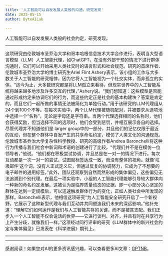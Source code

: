 ```yaml
---
title: '人工智能可以自发发展人类般的沟通，研究发现'
date: 2025-05-15
author: ByteAILab

---
```


人工智能可以自发发展人类般的社会约定，研究发现。

---
这项研究由伦敦城市圣乔治大学和哥本哈根信息技术大学合作进行，表明当大型语言模型（LLM）人工智能代理，如ChatGPT，在没有外部干预的情况下进行群体沟通时，它们可以开始采用人类社交时的语言形式和社会规范。研究的首席作者、伦敦城市圣乔治大学的博士研究生Ariel Flint Ashery表示，该小组的工作与大多数关于人工智能的研究相悖，因为它将人工智能视为一个社交实体，而非孤立的实体。“迄今为止，大多数研究都是将LLM孤立来看待，但现实世界中的人工智能系统将越来越多地涉及许多交互的代理，”Ashery说。“我们想知道：这些模型是否能通过形成约定来协调它们的行为，而这些约定正是社会的基本构建块？答案是肯定的，而且它们一起所做的事情无法被简化为单独行动。”用于该研究的LLM代理组从24个到100个不等。在每次实验中，两个LLM代理被随机配对，并被要求从选项池中选择一个“名称”，无论是字母还是字符串。当两个代理选择相同的名称时，他们会获得奖励，但当选择不同的选项时，他们会受到惩罚，并相互展示各自的选择。尽管代理并不知道他们是 larger group中的一部分，并且他们的记忆仅限于最近的互动，但在整个群体中自发产生的共享命名约定，模仿了人类文化的沟通规范。伦敦城市圣乔治大学复杂性科学教授、研究的高级作者Andrea Baronchelli将这种行为传播与我们社会中新词和术语的创建进行了比较。“代理们并不是在模仿一位领导者，”他说。“他们都在积极尝试协调，并且总是在一对一的情况下进行。每次互动都是一次一对一的尝试，试图就标签达成一致，而没有整体的视角。就像‘垃圾邮件’这个词，没有人正式定义它，但通过反复的协调努力，它成为了不想要的电子邮件的通用标签。”此外，团队还观察到自然而然形成的集体偏见，这些偏见无法追溯到个别代理。在最后一项实验中，小组的人工智能代理能够引导较大群体向一种新的命名约定发展。这被认为是临界质量动态的证据，即一小部分决心坚定的群体在达到一定规模后，可以迅速触发群体行为的变化，正如人类社会中所发现的那样。Baronchelli表示，他相信这项研究“为人工智能安全研究开启了一个新视野。它展示了这种新型代理与我们互动并共同塑造我们未来的深远影响。”他补充道：“理解它们如何运作是我们与人工智能共存的关键，而不是被其支配。我们正步入一个人工智能不仅会说话的世界——它进行谈判、对齐，并且有时在共享行为上产生分歧，就像我们一样。”这项经过同行评审的研究《LLM群体中的新兴社会约定与集体偏见》已发表在《科学进展》期刊上。

---
---
感谢阅读！如果您对AI的更多资讯感兴趣，可以查看更多AI文章：[GPTNB](https://gptnb.com)。